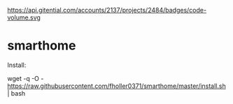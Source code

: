 https://api.gitential.com/accounts/2137/projects/2484/badges/code-volume.svg

# smarthome

Install:

wget -q -O - https://raw.githubusercontent.com/fholler0371/smarthome/master/install.sh | bash
